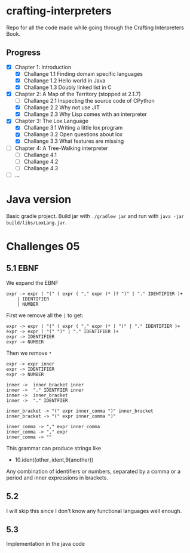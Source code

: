 # crafting-interpreters
Repo for all the code made while going through the Crafting Interpreters Book.

## Progress
- [X] Chapter 1: Introduction
    - [X] Challange 1.1 Finding domain specific languages
    - [X] Challange 1.2 Hello world in Java
    - [X] Challange 1.3 Doubly linked list in C
- [X] Chapter 2: A Map of the Territory (stopped at 2.1.7)
    - [ ] Challange 2.1 Inspecting the source code of CPython
    - [X] Challange 2.2 Why not use JIT
    - [X] Challange 2.3 Why Lisp comes with an interpreter
- [X] Chapter 3: The Lox Language
    - [X] Challange 3.1 Writing a little lox program
    - [X] Challange 3.2 Open questions about lox
    - [X] Challange 3.3 What features are missing
- [ ] Chapter 4: A Tree-Walking interpreter
    - [ ] Challange 4.1 
    - [ ] Challange 4.2 
    - [ ] Challange 4.3 
- [ ] ...

# Java version
Basic gradle project. Build jar with `./gradlew jar` and run with `java -jar build/libs/LoxLang.jar`.

# Challenges 05
## 5.1 EBNF
We expand the EBNF 
```EBNF
expr -> expr ( "(" ( expr ( "," expr )* )? ")" | "." IDENTIFIER )+ 
    | IDENTIFIER
    | NUMBER
```

First we remove all the `|` to get:
```EBNF
expr -> expr ( "(" ( expr ( "," expr )* ) ")" | "." IDENTIFIER )+
expr -> expr ( "(" ")" | "." IDENTIFIER )+
expr -> IDENTIFIER
expr -> NUMBER
```

Then we remove `*`
```EBNF
expr -> expr inner
expr -> IDENTIFIER
expr -> NUMBER

inner ->  inner_bracket inner
inner ->  "." IDENTFIER inner
inner ->  inner_bracket
inner ->  "." IDENTFIER

inner_bracket -> "(" expr inner_comma ")" inner_bracket
inner_bracket -> "(" expr inner_comma ")"

inner_comma -> "," expr inner_comma
inner_comma -> "," expr
inner_comma -> ""
```

This grammar can produce strings like 
* 10.ident(other_ident,9(another))

Any combination of identifiers or numbers, separated by a comma or a period and 
inner expressions in brackets.

## 5.2 
I will skip this since I don't know any functional languages well enough.

## 5.3
Implementation in the java code
